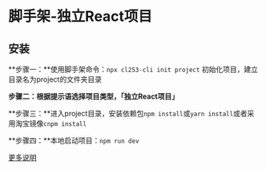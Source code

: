 # 脚手架-独立React项目

## 安装
**步骤一：**使用脚手架命令：`npx cl253-cli init project`
初始化项目，建立目录名为project的文件夹目录

**步骤二：**根据提示语选择项目类型，**「独立React项目」**

**步骤三：**进入project目录，安装依赖包`npm install`或`yarn install`或者采用淘宝镜像`cnpm install`

**步骤四：**本地启动项目：`npm run dev`



[更多说明](https://www.yuque.com/gucb_bobo/uhvcyl/asqo85)